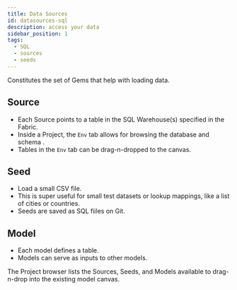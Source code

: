 ```yaml
---
title: Data Sources
id: datasources-sql
description: access your data
sidebar_position: 1
tags:
  - SQL
  - sources
  - seeds
---
```


Constitutes the set of Gems that help with loading data.

## Source

- Each Source points to a table in the SQL Warehouse(s) specified in the Fabric.
- Inside a Project, the `Env` tab allows for browsing the database and schema .
- Tables in the `Env` tab can be drag-n-dropped to the canvas.

## Seed

- Load a small CSV file.
- This is super useful for small test datasets or lookup mappings, like a list of cities or countries.
- Seeds are saved as SQL fiiles on Git.

## Model

- Each model defines a table.
- Models can serve as inputs to other models.

The Project browser lists the Sources, Seeds, and Models available to drag-n-drop into the existing model canvas.
